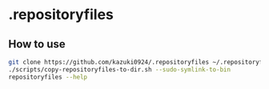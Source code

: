 # .repositoryfiles

## How to use
```bash
git clone https://github.com/kazuki0924/.repositoryfiles ~/.repositoryfiles
./scripts/copy-repositoryfiles-to-dir.sh --sudo-symlink-to-bin
repositoryfiles --help
```
